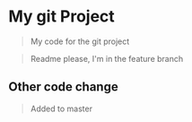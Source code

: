 # My git Project

>My code for the git project

>Readme please, I'm in the feature branch

## Other code change
>Added to master
